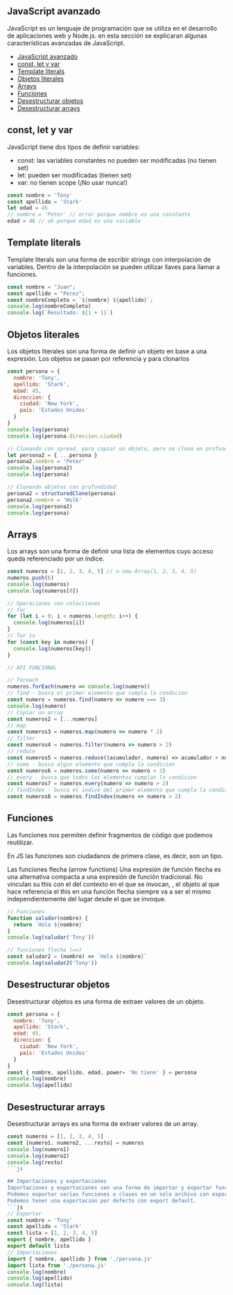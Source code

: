## JavaScript avanzado
JavaScript es un lenguaje de programación que se utiliza en el desarrollo de aplicaciones web y Node.js. en esta sección se explicaran algunas características avanzadas de JavaScript.

- [JavaScript avanzado](#javascript-avanzado)
- [const, let y var](#const-let-y-var)
- [Template literals](#template-literals)
- [Objetos literales](#objetos-literales)
- [Arrays](#arrays)
- [Funciones](#funciones)
- [Desestructurar objetos](#desestructurar-objetos)
- [Desestructurar arrays](#desestructurar-arrays)

## const, let y var
JavaScript tiene dos tipos de definir variables:
- const: las variables constantes no pueden ser modificadas (no tienen set)
- let: pueden ser modificadas (tienen set)
- var: no tienen scope (¡No usar nunca!)

```js
const nombre = 'Tony'
const apellido = 'Stark'
let edad = 45
// nombre = 'Peter' // error porque nombre es una constante
edad = 46 // ok porque edad es una variable
```
## Template literals
Template literals son una forma de escribir strings con interpolación de variables. Dentro de la interpolación se pueden utilizar llaves para llamar a funciones.

```js
const nombre = "Juan";
const apellido = "Perez";
const nombreCompleto = `${nombre} ${apellido}`;
console.log(nombreCompleto)
console.log(`Resultado: ${1 + 1}`)
```

## Objetos literales
Los objetos literales son una forma de definir un objeto en base a una expresión.
Los objetos se pasan por referencia y para clonarlos

```js
const persona = {
  nombre: 'Tony',
  apellido: 'Stark',
  edad: 45,
  direccion: {
    ciudad: 'New York',
    pais: 'Estados Unidos'
  }
}
console.log(persona)
console.log(persona.direccion.ciudad)

// Clonando con spread, para copiar un objeto, pero no clona en profundidad
let persona2 = { ...persona }
persona2.nombre = 'Peter'
console.log(persona2)
console.log(persona)

// Clonando objetos con profundidad
persona2 = structuredClone(persona)
persona2.nombre = 'Hulk'
console.log(persona2)
console.log(persona)
```

## Arrays
Los arrays son una forma de definir una lista de elementos cuyo acceso queda referenciado por un índice.

```js
const numeros = [1, 2, 3, 4, 5] // o new Array(1, 2, 3, 4, 5)
numeros.push(6)
console.log(numeros)
console.log(numeros[0])

// Operaciones con colecciones
// for
for (let i = 0; i < numeros.length; i++) {
  console.log(numeros[i])
}
// for in
for (const key in numeros) {
  console.log(numeros[key])
}

// API FUNCIONAL

// foreach
numeros.forEach(numero => console.log(numero))
// find - busca el primer elemento que cumpla la condicion
const numero = numeros.find(numero => numero === 3)
console.log(numero)
// Copiar un array
const numeros2 = [...numeros]
// map
const numeros3 = numeros.map(numero => numero * 2)
// filter
const numeros4 = numeros.filter(numero => numero > 2)
// reduce
const numeros5 = numeros.reduce((acumulador, numero) => acumulador + numero, 0)
// some - busca algun elemento que cumpla la condicion
const numeros6 = numeros.some(numero => numero > 2)
// every - busca que todos los elementos cumplan la condicion
const numeros7 = numeros.every(numero => numero > 2)
// findIndex - busca el indice del primer elemento que cumpla la condicion
const numeros8 = numeros.findIndex(numero => numero > 2)
```

## Funciones
Las funciones nos permiten definir fragmentos de código que podemos reutilizar.

En JS las funciones son ciudadanos de primera clase, es decir, son un tipo.

Las funciones flecha (arrow functions) Una expresión de función flecha es una alternativa compacta a una expresión de función tradicional. No vinculan su this con el del contexto en el que se invocan, , el objeto al que hace referencia el this en una función flecha siempre va a ser el mismo independientemente del lugar desde el que se invoque.

```js
// Funciones
function saludar(nombre) {
  return `Hola ${nombre}`
}
console.log(saludar('Tony'))

// funciones flecha (=>)
const saludar2 = (nombre) => `Hola ${nombre}`
console.log(saludar2('Tony'))
```

## Desestructurar objetos 
Desestructurar objetos es una forma de extraer valores de un objeto.

```js
const persona = {
  nombre: 'Tony',
  apellido: 'Stark',
  edad: 45,
  direccion: {
    ciudad: 'New York',
    pais: 'Estados Unidos'
  }
}
const { nombre, apellido, edad, power= 'No tiene' } = persona
console.log(nombre) 
console.log(apellido)
```  

## Desestructurar arrays
Desestructurar arrays es una forma de extraer valores de un array.

```js
const numeros = [1, 2, 3, 4, 5]
const [numero1, numero2, ...resto] = numeros
console.log(numero1)
console.log(numero2)
console.log(resto)
```js

## Importaciones y exportaciones
Importaciones y exportaciones son una forma de importar y exportar funciones, clases, variables, etc.
Podemos exportar varias funciones o clases en un solo archivo con export y usar import para importar lo que queremos.
Podemos tener una exportación por defecto con export default.
```js
// Exportar
const nombre = 'Tony'
const apellido = 'Stark'
const lista = [1, 2, 3, 4, 5]
export { nombre, apellido }
export default lista
// Importaciones
import { nombre, apellido } from './persona.js'
import lista from './persona.js'
console.log(nombre)
console.log(apellido)
console.log(lista)
```

